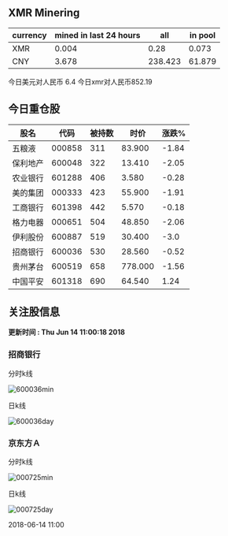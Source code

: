 ## XMR Minering

|currency|mined in last 24 hours|all|in pool|
|---|---|---|---|
|XMR|0.004|0.28|0.073|
|CNY|3.678|238.423|61.879|

今日美元对人民币 6.4	今日xmr对人民币852.19


## 今日重仓股 

|股名|代码|被持数|时价|涨跌%|
|---|---|---|---|---|
|五粮液|000858|311|83.900|-1.84|
|保利地产|600048|322|13.410|-2.05|
|农业银行|601288|406|3.580|-0.28|
|美的集团|000333|423|55.900|-1.91|
|工商银行|601398|442|5.570|-0.18|
|格力电器|000651|504|48.850|-2.06|
|伊利股份|600887|519|30.400|-3.0|
|招商银行|600036|530|28.560|-0.52|
|贵州茅台|600519|658|778.000|-1.56|
|中国平安|601318|690|64.540|1.24|

## 关注股信息
**更新时间 : Thu Jun 14 11:00:18 2018**
### 招商银行 
分时k线

![600036min](http://image.sinajs.cn/newchart/min/n/sh600036.gif)

日k线

![600036day](http://image.sinajs.cn/newchart/daily/n/sh600036.gif)

### 京东方Ａ 
分时k线

![000725min](http://image.sinajs.cn/newchart/min/n/sz000725.gif)

日k线

![000725day](http://image.sinajs.cn/newchart/daily/n/sz000725.gif)

2018-06-14 11:00